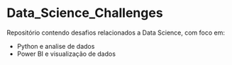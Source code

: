 # Data_Science_Challenges
Repositório contendo desafios relacionados a Data Science, com foco em:
* Python e analise de dados
* Power BI e visualização de dados
  
